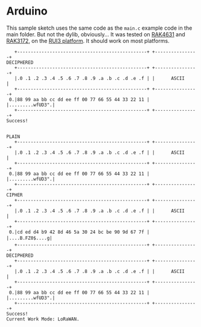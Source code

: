 # Arduino

This sample sketch uses the same code as the `main.c` example code in the main folder. But not the dylib, obviously... It was tested on [RAK4631](https://store.rakwireless.com/products/rak4631-lpwan-node?variant=41771832377542) and [RAK3172](https://store.rakwireless.com/products/evaluation-board-rak3172?variant=40235361730758), on the [RUI3 platform](https://docs.rakwireless.com/product-categories/software-apis-and-libraries/rui3/overview/). It should work on most platforms.

```
   +------------------------------------------------+ +----------------+
DECIPHERED
   +------------------------------------------------+ +----------------+
   |.0 .1 .2 .3 .4 .5 .6 .7 .8 .9 .a .b .c .d .e .f | |      ASCII     |
   +------------------------------------------------+ +----------------+
 0.|88 99 aa bb cc dd ee ff 00 77 66 55 44 33 22 11 | |.........wfUD3".|
   +------------------------------------------------+ +----------------+
Success!


PLAIN
   +------------------------------------------------+ +----------------+
   |.0 .1 .2 .3 .4 .5 .6 .7 .8 .9 .a .b .c .d .e .f | |      ASCII     |
   +------------------------------------------------+ +----------------+
 0.|88 99 aa bb cc dd ee ff 00 77 66 55 44 33 22 11 | |.........wfUD3".|
   +------------------------------------------------+ +----------------+
CIPHER
   +------------------------------------------------+ +----------------+
   |.0 .1 .2 .3 .4 .5 .6 .7 .8 .9 .a .b .c .d .e .f | |      ASCII     |
   +------------------------------------------------+ +----------------+
 0.|cd ed d4 b9 42 8d 46 5a 30 24 bc be 90 9d 67 7f | |....B.FZ0$....g|
   +------------------------------------------------+ +----------------+
DECIPHERED
   +------------------------------------------------+ +----------------+
   |.0 .1 .2 .3 .4 .5 .6 .7 .8 .9 .a .b .c .d .e .f | |      ASCII     |
   +------------------------------------------------+ +----------------+
 0.|88 99 aa bb cc dd ee ff 00 77 66 55 44 33 22 11 | |.........wfUD3".|
   +------------------------------------------------+ +----------------+
Success!
Current Work Mode: LoRaWAN.
```